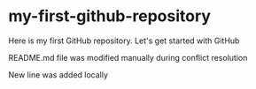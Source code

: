 # my-first-github-repository
Here is my first GitHub repository. Let's get started with GitHub

README.md file was modified manually during conflict resolution

New line was added locally